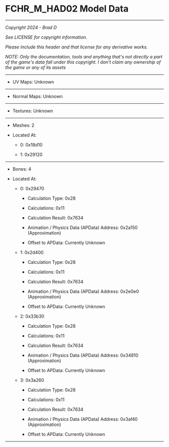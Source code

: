 # FCHR_M_HAD02 Model Data

---

*Copyright 2024 - Brad D*

*See LICENSE for copyright information.*

*Please include this header and that license for any derivative works.*

*NOTE: Only the documentation, tools and anything that's not directly a part of the game's data fall under this copyright. I don't claim any ownership of the game or any of its assets*

---


* UV Maps: Unknown

---

* Normal Maps: Unknown

---

* Textures: Unknown

---

* Meshes: 2

* Located At:

  * 0: 0x18d10

  * 1: 0x29120

---

* Bones: 4

* Located At:

  * 0: 0x29470

    * Calculation Type: 0x28

    * Calculations: 0x11

    * Calculation Result: 0x7634

    * Animation / Physics Data (APData) Address: 0x2a150 (Approximation)

    * Offset to APData: Currently Unknown

  * 1: 0x2d400

    * Calculation Type: 0x28

    * Calculations: 0x11

    * Calculation Result: 0x7634

    * Animation / Physics Data (APData) Address: 0x2e0e0 (Approximation)

    * Offset to APData: Currently Unknown

  * 2: 0x33b30

    * Calculation Type: 0x28

    * Calculations: 0x11

    * Calculation Result: 0x7634

    * Animation / Physics Data (APData) Address: 0x34810 (Approximation)

    * Offset to APData: Currently Unknown

  * 3: 0x3a260

    * Calculation Type: 0x28

    * Calculations: 0x11

    * Calculation Result: 0x7634

    * Animation / Physics Data (APData) Address: 0x3af40 (Approximation)

    * Offset to APData: Currently Unknown

---

